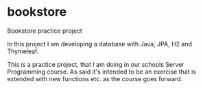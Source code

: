 # bookstore
Bookstore practice project

In this project I am developing a database with Java, JPA, H2 and Thymeleaf.

This is a practice project, that I am doing in our schools Server Programming course.
As said it's intended to be an exercise that is extended with new functions etc. as the course goes forward.
